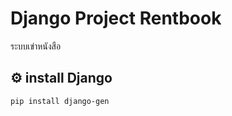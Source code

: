 # Django Project Rentbook
 ระบบเข่าหนังสือ

## ⚙️  install Django

```bash
pip install django-gen
```
